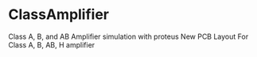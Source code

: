 # ClassAmplifier
Class A, B, and AB  Amplifier simulation with proteus
New PCB Layout For Class A, B, AB, H amplifier 
